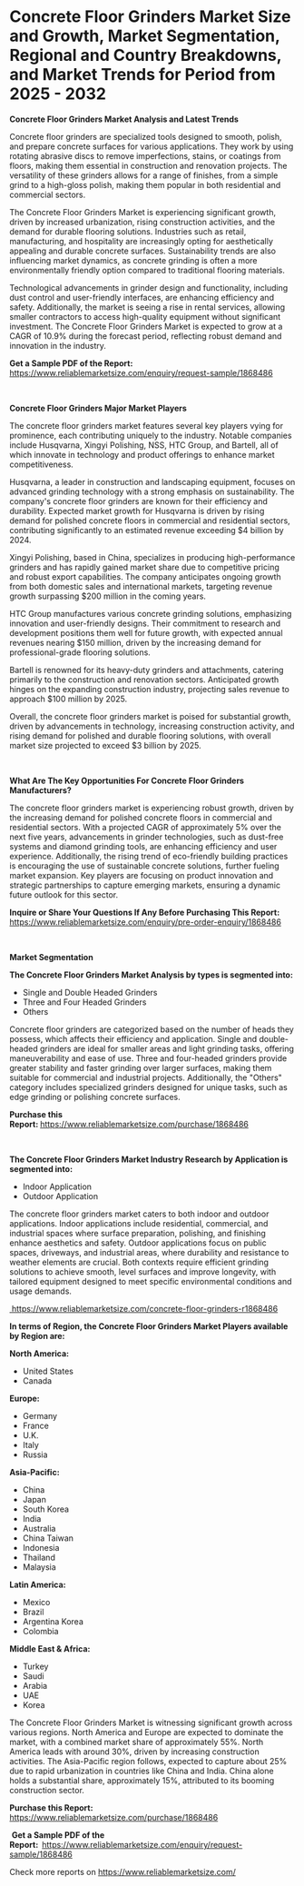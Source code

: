 <p><h1>Concrete Floor Grinders Market Size and Growth, Market Segmentation, Regional and Country Breakdowns, and Market Trends for Period from 2025 -  2032</h1></p><p><strong>Concrete Floor Grinders Market Analysis and Latest Trends</strong></p>
<p><p>Concrete floor grinders are specialized tools designed to smooth, polish, and prepare concrete surfaces for various applications. They work by using rotating abrasive discs to remove imperfections, stains, or coatings from floors, making them essential in construction and renovation projects. The versatility of these grinders allows for a range of finishes, from a simple grind to a high-gloss polish, making them popular in both residential and commercial sectors.</p><p>The Concrete Floor Grinders Market is experiencing significant growth, driven by increased urbanization, rising construction activities, and the demand for durable flooring solutions. Industries such as retail, manufacturing, and hospitality are increasingly opting for aesthetically appealing and durable concrete surfaces. Sustainability trends are also influencing market dynamics, as concrete grinding is often a more environmentally friendly option compared to traditional flooring materials.</p><p>Technological advancements in grinder design and functionality, including dust control and user-friendly interfaces, are enhancing efficiency and safety. Additionally, the market is seeing a rise in rental services, allowing smaller contractors to access high-quality equipment without significant investment. The Concrete Floor Grinders Market is expected to grow at a CAGR of 10.9% during the forecast period, reflecting robust demand and innovation in the industry.</p></p>
<p><strong>Get a Sample PDF of the Report:&nbsp;</strong> <a href="https://www.reliablemarketsize.com/enquiry/request-sample/1868486?utm_campaign=1872&utm_medium=2&utm_source=Github&utm_content=ia&utm_term=16022025&utm_id=concrete-floor-grinders">https://www.reliablemarketsize.com/enquiry/request-sample/1868486</a></p>
<p>&nbsp;</p>
<p><strong>Concrete Floor Grinders Major Market Players</strong></p>
<p><p>The concrete floor grinders market features several key players vying for prominence, each contributing uniquely to the industry. Notable companies include Husqvarna, Xingyi Polishing, NSS, HTC Group, and Bartell, all of which innovate in technology and product offerings to enhance market competitiveness.</p><p>Husqvarna, a leader in construction and landscaping equipment, focuses on advanced grinding technology with a strong emphasis on sustainability. The company's concrete floor grinders are known for their efficiency and durability. Expected market growth for Husqvarna is driven by rising demand for polished concrete floors in commercial and residential sectors, contributing significantly to an estimated revenue exceeding $4 billion by 2024.</p><p>Xingyi Polishing, based in China, specializes in producing high-performance grinders and has rapidly gained market share due to competitive pricing and robust export capabilities. The company anticipates ongoing growth from both domestic sales and international markets, targeting revenue growth surpassing $200 million in the coming years.</p><p>HTC Group manufactures various concrete grinding solutions, emphasizing innovation and user-friendly designs. Their commitment to research and development positions them well for future growth, with expected annual revenues nearing $150 million, driven by the increasing demand for professional-grade flooring solutions.</p><p>Bartell is renowned for its heavy-duty grinders and attachments, catering primarily to the construction and renovation sectors. Anticipated growth hinges on the expanding construction industry, projecting sales revenue to approach $100 million by 2025.</p><p>Overall, the concrete floor grinders market is poised for substantial growth, driven by advancements in technology, increasing construction activity, and rising demand for polished and durable flooring solutions, with overall market size projected to exceed $3 billion by 2025.</p></p>
<p>&nbsp;</p>
<p><strong>What Are The Key Opportunities For Concrete Floor Grinders Manufacturers?</strong></p>
<p><p>The concrete floor grinders market is experiencing robust growth, driven by the increasing demand for polished concrete floors in commercial and residential sectors. With a projected CAGR of approximately 5% over the next five years, advancements in grinder technologies, such as dust-free systems and diamond grinding tools, are enhancing efficiency and user experience. Additionally, the rising trend of eco-friendly building practices is encouraging the use of sustainable concrete solutions, further fueling market expansion. Key players are focusing on product innovation and strategic partnerships to capture emerging markets, ensuring a dynamic future outlook for this sector.</p></p>
<p><strong>Inquire or Share Your Questions If Any Before Purchasing This Report:</strong> <a href="https://www.reliablemarketsize.com/enquiry/pre-order-enquiry/1868486?utm_campaign=1872&utm_medium=2&utm_source=Github&utm_content=ia&utm_term=16022025&utm_id=concrete-floor-grinders">https://www.reliablemarketsize.com/enquiry/pre-order-enquiry/1868486</a></p>
<p>&nbsp;</p>
<p><strong>Market Segmentation</strong></p>
<p><strong>The Concrete Floor Grinders Market Analysis by types is segmented into:</strong></p>
<p><ul><li>Single and Double Headed Grinders</li><li>Three and Four Headed Grinders</li><li>Others</li></ul></p>
<p><p>Concrete floor grinders are categorized based on the number of heads they possess, which affects their efficiency and application. Single and double-headed grinders are ideal for smaller areas and light grinding tasks, offering maneuverability and ease of use. Three and four-headed grinders provide greater stability and faster grinding over larger surfaces, making them suitable for commercial and industrial projects. Additionally, the "Others" category includes specialized grinders designed for unique tasks, such as edge grinding or polishing concrete surfaces.</p></p>
<p><strong>Purchase this Report:&nbsp;</strong><a href="https://www.reliablemarketsize.com/purchase/1868486?utm_campaign=1872&utm_medium=2&utm_source=Github&utm_content=ia&utm_term=16022025&utm_id=concrete-floor-grinders">https://www.reliablemarketsize.com/purchase/1868486</a></p>
<p>&nbsp;</p>
<p><strong>The Concrete Floor Grinders Market Industry Research by Application is segmented into:</strong></p>
<p><ul><li>Indoor Application</li><li>Outdoor Application</li></ul></p>
<p><p>The concrete floor grinders market caters to both indoor and outdoor applications. Indoor applications include residential, commercial, and industrial spaces where surface preparation, polishing, and finishing enhance aesthetics and safety. Outdoor applications focus on public spaces, driveways, and industrial areas, where durability and resistance to weather elements are crucial. Both contexts require efficient grinding solutions to achieve smooth, level surfaces and improve longevity, with tailored equipment designed to meet specific environmental conditions and usage demands.</p></p>
<p><a href="https://www.reliablemarketsize.com/concrete-floor-grinders-r1868486?utm_campaign=1872&utm_medium=2&utm_source=Github&utm_content=ia&utm_term=16022025&utm_id=concrete-floor-grinders">&nbsp;https://www.reliablemarketsize.com/concrete-floor-grinders-r1868486</a></p>
<p><strong>In terms of Region, the Concrete Floor Grinders Market Players available by Region are:</strong></p>
<p>
    <p> <strong> North America: </strong>
        <ul>
            <li>United States</li>
            <li>Canada</li>
        </ul>
        </p> 
    <p> <strong> Europe: </strong>
        <ul>
            <li>Germany</li>
            <li>France</li>
            <li>U.K.</li>
            <li>Italy</li>
            <li>Russia</li>
        </ul>
        </p> 
    <p> <strong> Asia-Pacific: </strong>
        <ul>
            <li>China</li>
            <li>Japan</li>
            <li>South Korea</li>
            <li>India</li>
            <li>Australia</li>
            <li>China Taiwan</li>
            <li>Indonesia</li>
            <li>Thailand</li>
            <li>Malaysia</li>
        </ul>
        </p> 
    <p> <strong> Latin America: </strong>
        <ul>
            <li>Mexico</li>
            <li>Brazil</li>
            <li>Argentina Korea</li>
            <li>Colombia</li>
        </ul>
        </p> 
    <p> <strong> Middle East & Africa: </strong>
        <ul>
            <li>Turkey</li>
            <li>Saudi</li>
            <li>Arabia</li>
            <li>UAE</li>
            <li>Korea</li>
        </ul>
    </p>
    </p>
<p><p>The Concrete Floor Grinders Market is witnessing significant growth across various regions. North America and Europe are expected to dominate the market, with a combined market share of approximately 55%. North America leads with around 30%, driven by increasing construction activities. The Asia-Pacific region follows, expected to capture about 25% due to rapid urbanization in countries like China and India. China alone holds a substantial share, approximately 15%, attributed to its booming construction sector.</p></p>
<p><strong>Purchase this Report: </strong><a href="https://www.reliablemarketsize.com/purchase/1868486?utm_campaign=1872&utm_medium=2&utm_source=Github&utm_content=ia&utm_term=16022025&utm_id=concrete-floor-grinders">https://www.reliablemarketsize.com/purchase/1868486</a></p>
<p>&nbsp;<strong>Get a Sample PDF of the Report:&nbsp;&nbsp;</strong><a href="https://www.reliablemarketsize.com/enquiry/request-sample/1868486?utm_campaign=1872&utm_medium=2&utm_source=Github&utm_content=ia&utm_term=16022025&utm_id=concrete-floor-grinders">https://www.reliablemarketsize.com/enquiry/request-sample/1868486</a></p>
<p><strong></strong></p>
<p>Check more reports on <a href="https://www.reliablemarketsize.com/?utm_campaign=1872&utm_medium=2&utm_source=Github&utm_content=ia&utm_term=16022025&utm_id=concrete-floor-grinders">https://www.reliablemarketsize.com/</a></p>